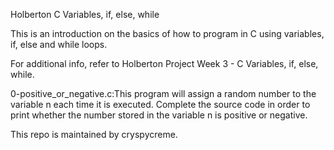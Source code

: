 Holberton C Variables, if, else, while

This is an introduction on the basics of how to program in C using variables, if, else and while loops. 

For additional info, refer to Holberton Project Week 3 - C Variables, if, else, while.

0-positive_or_negative.c:This program will assign a random number to the variable n each time it is executed. Complete the source code in order to print whether the number stored in the variable n is positive or negative.

This repo is maintained by cryspycreme.


